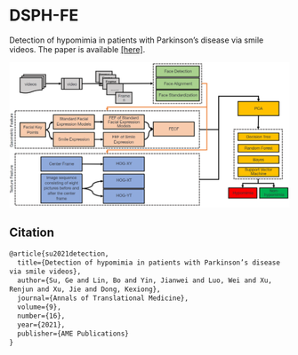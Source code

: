 # DSPH-FE
Detection of hypomimia in patients with Parkinson’s disease via smile videos. The paper is available [[here]](https://www.ncbi.nlm.nih.gov/pmc/articles/PMC8422154/).

![the overview can be seen as follow](https://github.com/ronronnersu/DSPH-FE/blob/main/figure/overview.png)

## Citation

```
@article{su2021detection,
  title={Detection of hypomimia in patients with Parkinson’s disease via smile videos},
  author={Su, Ge and Lin, Bo and Yin, Jianwei and Luo, Wei and Xu, Renjun and Xu, Jie and Dong, Kexiong},
  journal={Annals of Translational Medicine},
  volume={9},
  number={16},
  year={2021},
  publisher={AME Publications}
}
```
